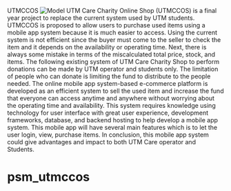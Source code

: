 UTMCCOS
![Model](https://github.com/ilhmshfz/psm_utmccos/blob/main/assets/Logo/Logo.png)
UTM Care Charity Online Shop (UTMCCOS) is a final year project to replace the current system used by UTM students. UTMCCOS is proposed to allow users to purchase used items using a mobile app system because it is much easier to access. Using the current system is not efficient since the buyer must come to the seller to check the item and it depends on the availability or operating time. Next, there is always some mistake in terms of the miscalculated total price, stock, and items. The following existing system of UTM Care Charity Shop to perform donations can be made by UTM operator and students only. The limitation of people who can donate is limiting the fund to distribute to the people needed. The online mobile app system-based e-commerce platform is developed as an efficient system to sell the used item and increase the fund that everyone can access anytime and anywhere without worrying about the operating time and availability. This system requires knowledge using technology for user interface with great user experience, development frameworks, database, and backend hosting to help develop a mobile app system. This mobile app will have several main features which is to let the user login, view, purchase items. In conclusion, this mobile app system could give advantages and impact to both UTM Care operator and Students.

# psm_utmccos
